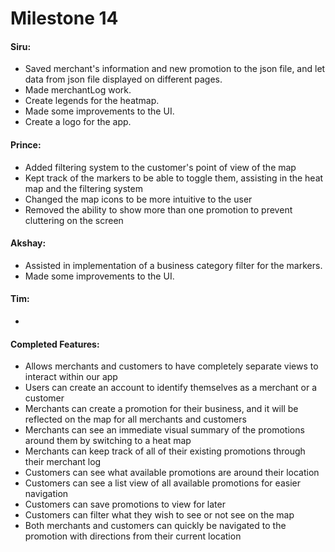 # Milestone 14
#### Siru:
* Saved merchant's information and new promotion to the json file, 
  and let data from json file displayed on different pages.
* Made merchantLog work.
* Create legends for the heatmap.
* Made some improvements to the UI.
* Create a logo for the app.

#### Prince:
* Added filtering system to the customer's point of view of the map
* Kept track of the markers to be able to toggle them, assisting in the heat map and the filtering system
* Changed the map icons to be more intuitive to the user
* Removed the ability to show more than one promotion to prevent cluttering on the screen

#### Akshay:
* Assisted in implementation of a business category filter for the markers.
* Made some improvements to the UI.
#### Tim:
* 

#### Completed Features:
* Allows merchants and customers to have completely separate views to interact within our app
* Users can create an account to identify themselves as a merchant or a customer
* Merchants can create a promotion for their business, and it will be reflected on the map for all merchants and customers
* Merchants can see an immediate visual summary of the promotions around them by switching to a heat map
* Merchants can keep track of all of their existing promotions through their merchant log
* Customers can see what available promotions are around their location
* Customers can see a list view of all available promotions for easier navigation
* Customers can save promotions to view for later
* Customers can filter what they wish to see or not see on the map
* Both merchants and customers can quickly be navigated to the promotion with directions from their current location
